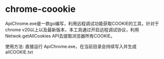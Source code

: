 # chrome-coookie


ApiChrome.exe是一款go编写，利用远程调试功能获取COOKIE的工具，针对于chrome v20以上以及最新版本，本工具通过开启远程调试协议，利用Netwok.getAllCookies API去提取浏览器所有COOKIE。

使用方法:
直接运行 ApiChrome.exe，在当前目录会持续写入并生成allCOOKIE.txt

